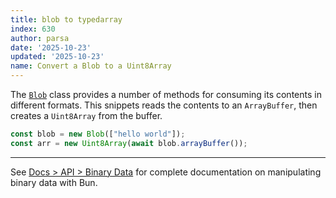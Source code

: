 ```yaml
---
title: blob to typedarray
index: 630
author: parsa
date: '2025-10-23'
updated: '2025-10-23'
name: Convert a Blob to a Uint8Array
---
```


The [`Blob`](https://developer.mozilla.org/en-US/docs/Web/API/Blob) class provides a number of methods for consuming its contents in different formats. This snippets reads the contents to an `ArrayBuffer`, then creates a `Uint8Array` from the buffer.

```ts
const blob = new Blob(["hello world"]);
const arr = new Uint8Array(await blob.arrayBuffer());
```

---

See [Docs > API > Binary Data](https://bun.sh/docs/api/binary-data#conversion) for complete documentation on manipulating binary data with Bun.
